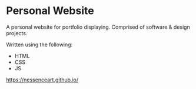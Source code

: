 # Personal Website
A personal website for portfolio displaying. Comprised of software & design projects.

Written using the following:
  - HTML
  - CSS
  - JS
  
https://nessenceart.github.io/

